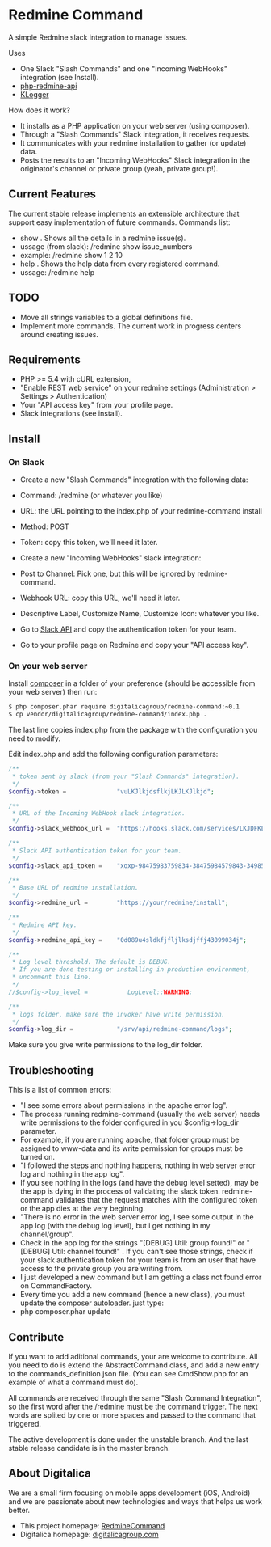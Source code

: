 # Redmine Command

A simple Redmine slack integration to manage issues.

Uses
* One Slack "Slash Commands" and one "Incoming WebHooks" integration (see Install).
* [php-redmine-api](https://github.com/kbsali/php-redmine-api)
* [KLogger](https://github.com/katzgrau/KLogger)

How does it work?
* It installs as a PHP application on your web server (using composer).
* Through a "Slash Commands" Slack integration, it receives requests.
* It communicates with your redmine installation to gather (or update) data.
* Posts the results to an "Incoming WebHooks" Slack integration in the originator's channel or private group (yeah, private group!).

## Current Features

The current stable release implements an extensible architecture that support easy implementation of future commands.
Commands list:
* show . Shows all the details in a redmine issue(s).
 * ussage (from slack): /redmine show issue_numbers
 * example: /redmine show 1 2 10
* help . Shows the help data from every registered command.
 * ussage: /redmine help

## TODO

* Move all strings variables to a global definitions file.
* Implement more commands. The current work in progress centers around creating issues.

## Requirements

* PHP >= 5.4 with cURL extension,
* "Enable REST web service" on your redmine settings (Administration > Settings > Authentication)
 * Your "API access key" from your profile page.
* Slack integrations (see install).

## Install

### On Slack

* Create a new "Slash Commands" integration with the following data:
 * Command: /redmine (or whatever you like)
 * URL: the URL pointing to the index.php of your redmine-command install
 * Method: POST
 * Token: copy this token, we'll need it later.

* Create a new "Incoming WebHooks" slack integration:
 * Post to Channel: Pick one, but this will be ignored by redmine-command.
 * Webhook URL: copy this URL, we'll need it later.
 * Descriptive Label, Customize Name, Customize Icon: whatever you like.

* Go to [Slack API](https://api.slack.com/) and copy the authentication token for your team.

* Go to your profile page on Redmine and copy your "API access key".

### On your web server

Install [composer](http://getcomposer.org/download/) in a folder of your preference (should be accessible from your web server) then run:
```bash
$ php composer.phar require digitalicagroup/redmine-command:~0.1
$ cp vendor/digitalicagroup/redmine-command/index.php .
```
The last line copies index.php from the package with the configuration you need to modify.

Edit index.php and add the following configuration parameters:
```php
/**
 * token sent by slack (from your "Slash Commands" integration).
 */
$config->token =              "vuLKJlkjdsflkjLKJLKJlkjd";

/**
 * URL of the Incoming WebHook slack integration.
 */ 
$config->slack_webhook_url =  "https://hooks.slack.com/services/LKJDFKLJFD/DFDFSFDDSFDS/sdlfkjdlkfjLKJLKJKLJO";

/**
 * Slack API authentication token for your team.
 */
$config->slack_api_token =    "xoxp-98475983759834-38475984579843-34985793845";

/**
 * Base URL of redmine installation.
 */
$config->redmine_url =        "https://your/redmine/install";

/**
 * Redmine API key.
 */
$config->redmine_api_key =    "0d089u4sldkfjfljlksdjffj43099034j";

/**
 * Log level threshold. The default is DEBUG.
 * If you are done testing or installing in production environment,
 * uncomment this line.
 */
//$config->log_level =           LogLevel::WARNING;

/**
 * logs folder, make sure the invoker have write permission.
 */
$config->log_dir =            "/srv/api/redmine-command/logs";
```

Make sure you give write permissions to the log_dir folder.

## Troubleshooting

This is a list of common errors:
* "I see some errors about permissions in the apache error log".
 * The process running redmine-command (usually the web server) needs write permissions to the folder configured in you $config->log_dir parameter.
 * For example, if you are running apache, that folder group must be assigned to www-data and its write permission for groups must be turned on.
* "I followed the steps and nothing happens, nothing in web server error log and nothing in the app log".
 * If you see nothing in the logs (and have the debug level setted), may be the app is dying in the process of validating the slack token. redmine-command validates that the request matches with the configured token or the app dies at the very beginning.
* "There is no error in the web server error log, I see some output in the app log (with the debug log level), but i get nothing in my channel/group".
 * Check in the app log for the strings "[DEBUG] Util: group found!" or "[DEBUG] Util: channel found!" . If you can't see those strings, check if your slack authentication token for your team is from an user that have access to the private group you are writing from. 
* I just developed a new command but I am getting a class not found error on CommandFactory.
 * Every time you add a new command (hence a new class), you must update the composer autoloader. just type:
 * php composer.phar update  

## Contribute

If you want to add aditional commands, your are welcome to contribute. All you need to do is extend the AbstractCommand class, and add a new entry to the commands_definition.json file. (You can see CmdShow.php for an example of what a command must do).

All commands are received through the same "Slash Command Integration", so the first word after the /redmine must be the command trigger. The next words are splited by one or more spaces and passed to the command that triggered.

The active development is done under the unstable branch. And the last stable release candidate is in the master branch.

## About Digitalica

We are a small firm focusing on mobile apps development (iOS, Android) and we are passionate about new technologies and ways that helps us work better.
* This project homepage: [RedmineCommand](https://github.com/digitalicagroup/redmine-command)
* Digitalica homepage: [digitalicagroup.com](http://digitalicagroup.com)
